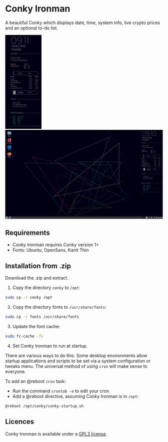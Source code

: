 
# Conky Ironman

A beautiful Conky which displays date, time, system info, live crypto prices 
and an optional to-do list.

[![Conky Ironman](https://github.com/cybrkyd/conky/blob/main/images/conky-th.png "conky.png")](https://github.com/cybrkyd/conky/blob/main/images/conky.png)
[![Conky Ironman Desktop](https://github.com/cybrkyd/conky/blob/main/images/desktop-th.png "desktop.png")](https://github.com/cybrkyd/conky/blob/main/images/desktop.png)

## Requirements

- Conky Ironman requires Conky version 1+
- Fonts: Ubuntu, OpenSans, Kanit Thin

## Installation from .zip

Download the .zip and extract.

1. Copy the directory `conky` to `/opt`:
```bash
sudo cp -r conky /opt
```

2. Copy the directory <span color="red">fonts<span> to `/usr/share/fonts`:
```bash
sudo cp -r fonts /usr/share/fonts
```

3. Update the font cache:
```bash
sudo fc-cache -fv
```

4. Set Conky Ironman to run at startup.

There are various ways to do this. Some desktop environments allow startup 
applications and scripts to be set via a system configuration or tweaks menu. 
The universal method of using `cron` will make sense to everyone.

To add an @reboot `cron` task:
- Run the command `crontab -e` to edit your cron
- Add a @reboot directive, assuming Conky Ironman is in `/opt`:
```bash
@reboot /opt/conky/conky-startup.sh
```

## Licences
Conky Ironman is available under a [GPL3 license](https://github.com/cybrkyd/conky/blob/main/LICENSE).

